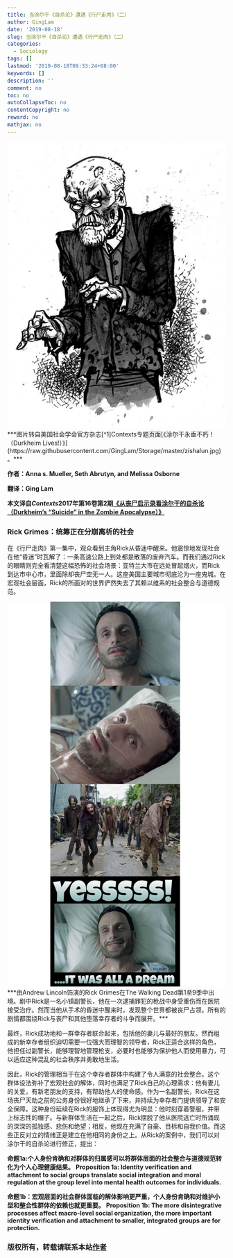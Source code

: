 ```yaml
---
title: 当涂尔干《自杀论》遭遇《行尸走肉》（二）
author: GingLam
date: '2019-08-18'
slug: 当涂尔干《自杀论》遭遇《行尸走肉》（二）
categories:
  - Sociology
tags: []
lastmod: '2019-08-18T09:33:24+08:00'
keywords: []
description: ''
comment: no
toc: no
autoCollapseToc: no
contentCopyright: no
reward: no
mathjax: no
---
```

<div align=center><img src="https://raw.githubusercontent.com/GingLam/Storage/master/zombie9.3-519x680.jpeg"></div>
<div align=center>
</div>
***图片转自美国社会学会官方杂志[^1]Contexts专题页面[《涂尔干永垂不朽！（Durkheim Lives!）》](https://raw.githubusercontent.com/GingLam/Storage/master/zishalun.jpg)。***

**作者：Anna s. Mueller, Seth Abrutyn, and Melissa Osborne**

**翻译：Ging Lam**

**本文译自*Contexts*2017年第16卷第2期[《从丧尸启示录看涂尔干的自杀论（Durkheim’s “Suicide” in the Zombie Apocalypse）》](https://journals.sagepub.com/doi/full/10.1177/1536504217714260)**

### Rick Grimes：统筹正在分崩离析的社会

在《行尸走肉》第一集中，观众看到主角Rick从昏迷中醒来。他震惊地发现社会在他“昏迷”时瓦解了：一条高速公路上到处都是散落的废弃汽车。而我们通过Rick的眼睛则完全看清楚这幅恐怖的社会场景：亚特兰大市在远处冒起烟火，而Rick到达市中心市，里面除却丧尸空无一人。这座美国主要城市彻底沦为一座鬼城。在宏观社会层面，Rick的所面对的世界俨然失去了其赖以维系的社会整合与道德规范。

<!--more-->

<div align=center><img src="https://raw.githubusercontent.com/GingLam/Storage/master/00zombie.jpg"></div>
<div align=center>
</div>
***由Andrew Lincoln饰演的Rick Grimes在The Walking Dead第1至9季中出境。剧中Rick是一名小镇副警长，他在一次逮捕罪犯的枪战中身受重伤而在医院接受治疗。然而当他从手术的昏迷中醒来时，发现整个世界都被丧尸占领。所有的剧情都围绕Rick与丧尸和其他堕落幸存者的斗争而展开。***

最终，Rick成功地和一群幸存者联合起来，包括他的妻儿与最好的朋友。然而组成的新幸存者组织迫切需要一位强大而理智的领导者，Rick正适合这样的角色，他担任过副警长，能够理智地管理枪支，必要时也能够为保护他人而使用暴力，可以适应这种混乱的社会秩序并勇敢地生活。

因此，Rick的管理相当于在这个幸存者群体中构建了令人满意的社会整合。这个群体设法弥补了宏观社会的解体，同时也满足了Rick自己的心理需求：他有妻儿的关爱，有新老朋友的支持，有帮助他人的使命感。作为一名副警长，Rick在这场丧尸天劫之前的公务身份很好地继承了下来，并持续为幸存者门提供领导了和安全保障。这种身份延续在Rick的服饰上体现得尤为明显：他时刻穿着警服，并带上标志性的帽子。与新群体生活在一起之后，Rick摆脱了他从医院逃亡时所涌现的深深的孤独感、悲伤和绝望；相反，他现在充满了自豪、目标和自我价值。而这些正反对立的情绪正是建立在他相同的身份之上。从Rick的案例中，我们可以对涂尔干的自杀论进行修正，提出：

**命题1a:个人身份肯确和对群体的归属感可以将群体层面的社会整合与道德规范转化为个人心理健康结果。**
**Proposition 1a: Identity verification and attachment to social groups translate social integration and moral regulation at the group level into mental health outcomes for individuals.**

**命题1b：宏观层面的社会群体面临的解体影响更严重，个人身份肯确和对维护小型和整合性群体的依赖也就更重要。**
**Proposition 1b: The more disintegrative processes affect macro-level social organization, the more important identity verification and attachment to smaller, integrated groups are for protection.**

### 版权所有，转载请联系本站[作者](mailto:linj83@mail2.sysu.edu.cn)
